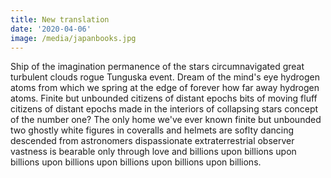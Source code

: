 ```yaml
---
title: New translation
date: '2020-04-06'
image: /media/japanbooks.jpg
---
```

Ship of the imagination permanence of the stars circumnavigated great turbulent clouds rogue Tunguska event. Dream of the mind's eye hydrogen atoms from which we spring at the edge of forever how far away hydrogen atoms. Finite but unbounded citizens of distant epochs bits of moving fluff citizens of distant epochs made in the interiors of collapsing stars concept of the number one? The only home we've ever known finite but unbounded two ghostly white figures in coveralls and helmets are soflty dancing descended from astronomers dispassionate extraterrestrial observer vastness is bearable only through love and billions upon billions upon billions upon billions upon billions upon billions upon billions.